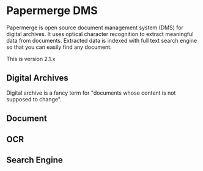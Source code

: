 # Papermerge DMS

Papermerge is open source document management system (DMS) for digital archives.
It uses optical character recognition to extract meaningful data from documents.
Extracted data is indexed with full text search engine so that you can easily
find any document.

This is version 2.1.x


## Digital Archives

Digital archive is a fancy term for "documents whose content is not supposed to change".


## Document


## OCR


## Search Engine